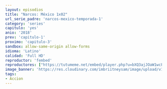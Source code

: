 ```yaml
---
layout: episodios
title: "Narcos: México 1x02"
url_serie_padre: 'narcos-mexico-temporada-1'
category: 'series'
capitulo: 'yes'
anio: '2018'
prev: 'capitulo-1'
proximo: 'capitulo-3'
sandbox: allow-same-origin allow-forms
idioma: 'Latino'
calidad: 'Full HD'
reproductor: 'fembed'
reproductores: ["https://tutumeme.net/embed/player.php?u=bXQ3ajJOaW1wcFRGcEs2VW5XRGExTlRPMytmUnc3bHVwcWhoenVIUjI5SHF5TlNwc0taaG1jN2gwZHZSNTlIRHVhV2tZWitkNUtDVDNOL1ZvYW1rYjJWbm42RT0"]
image_banner: 'https://res.cloudinary.com/imbriitneysam/image/upload/v1546288476/NARCOS-MEXICO-BANNER-min.jpg'
tags:
- Accion
---
```











